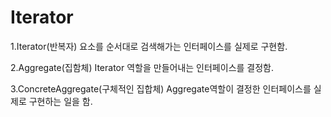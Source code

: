 # Iterator

1.Iterator(반복자)
요소를 순서대로 검색해가는 인터페이스를 실제로 구현함.

2.Aggregate(집함체)
Iterator 역할을 만들어내는 인터페이스를 결정함.

3.ConcreteAggregate(구체적인 집합체)
Aggregate역할이 결정한 인터페이스를 실제로 구현하는 일을 함.
